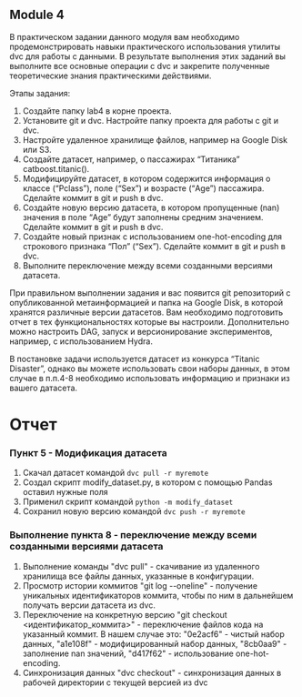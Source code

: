## Module 4

В практическом задании данного модуля вам необходимо продемонстрировать навыки практического использования утилиты dvc для работы с данными. В результате выполнения этих заданий вы выполните все основные операции с dvc и закрепите полученные теоретические знания практическими действиями.

Этапы задания:

1. Создайте папку lab4 в корне проекта.
2. Установите git и dvc. Настройте папку проекта для работы с git и dvc.
3. Настройте удаленное хранилище файлов, например на Google Disk или S3.
4. Создайте датасет, например, о пассажирах “Титаника” catboost.titanic().
5. Модифицируйте датасет, в котором содержится информация о классе (“Pclass”),  поле (“Sex”) и возрасте (“Age”) пассажира. Сделайте коммит в git и push в dvc.
6. Создайте новую версию датасета, в котором пропущенные (nan) значения в поле “Age” будут заполнены средним значением. Сделайте коммит в git и push в dvc.
7. Создайте новый признак с использованием one-hot-encoding для строкового признака “Пол” (“Sex”). Сделайте коммит в git и push в dvc.
8. Выполните переключение между всеми созданными версиями датасета.

При правильном выполнении задания и вас появится git репозиторий с опубликованной метаинформацией и папка на Google Disk, в которой хранятся различные версии датасетов.
Вам необходимо подготовить отчет в тех функциональностях которые вы настроили. Дополнительно можно настроить DAG, запуск и версионирование экспериментов, например, с использованием Hydra.

В постановке задачи используется датасет из конкурса “Titanic Disaster”, однако вы можете использовать свои наборы данных, в этом случае в п.п.4-8 необходимо использовать информацию и признаки из вашего датасета.

# Отчет

### Пункт 5 - Модификация датасета
1. Скачал датасет командой `dvc pull -r myremote`
2. Создал скрипт modify_dataset.py, в котором с помощью Pandas оставил нужные поля
3. Применил скрипт командой `python -m modify_dataset`
4. Сохранил новую версию командой `dvc push -r myremote`

### Выполнение пункта 8 - переключение между всеми созданными версиями датасета
1. Выполнение команды "dvc pull" - скачивание из удаленного хранилища все файлы данных, указанные в конфигурации.
2. Просмотр истории коммитов "git log --oneline" - получение уникальных идентификаторов коммита, чтобы по ним в дальнейшем получать версии датасета из dvc.
3. Переключение на конкретную версию "git checkout <идентификатор_коммита>" - переключение файлов кода на указанный коммит. В нашем случае это: "0e2acf6" - чистый набор данных, "a1e108f" - модифицированный набор данных, "8cb0aa9" - заполнение nan значений, "d417f62" - использование one-hot-encoding.
4. Синхронизация данных "dvc checkout" - синхронизация данных в рабочей директории с текущей версией из dvc
